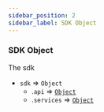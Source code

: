 ```yaml
---
sidebar_position: 2
sidebar_label: SDK Object
---
```


### SDK Object

The sdk

* `sdk` => `Object`
  * .`api` => [`Object`](./apis)
  * .`services` => [`Object`](./services)
